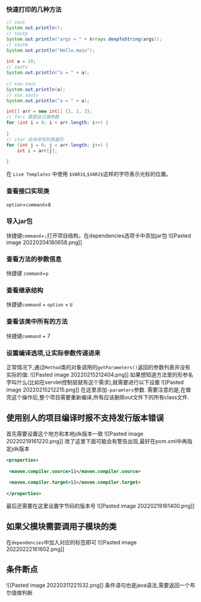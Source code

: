 ### 快速打印的几种方法
```java
// sout  
System.out.println();  
// soutp  
System.out.println("args = " + Arrays.deepToString(args));  
// soutm  
System.out.println("Hello.main");  
  
int a = 10;  
// soutv  
System.out.println("a = " + a);  
  
// xxx.sout  
System.out.println(a);  
// xxx.soutv  
System.out.println("a = " + a);

int[] arr = new int[] {1, 2, 3};  
// fori 需要自己填参数  
for (int i = 0; i < arr.length; i++) {  
  
}  
// itar 自动寻找列表遍历  
for (int j = 0; j < arr.length; j++) {  
    int i = arr[j];  
  
}
```

在 `Live Templates` 中使用 `$VAR1$`,`$VAR2$`这样的字符表示光标的位置。


### 查看接口实现类
`option`+`command`+`B`

### 导入jar包
快捷键`command`+`;`打开项目结构，在dependencies选项卡中添加jar包
![[Pasted image 20220204180658.png]]

### 查看方法的参数信息
快捷键 `command`+`p`
### 查看继承结构
快捷键`command` + `option` + `U`
### 查看该类中所有的方法
快捷键`command` + 7

### 设置编译选项,让实际参数传递进来
正常情况下,通过`Method`类的对象调用的`getParameters()`返回的参数列表并没有实际的值:
![[Pasted image 20220215212404.png]]
如果想知道方法里的形参名字叫什么(比如在servlet控制层就有这个需求),就需要进行以下设置
![[Pasted image 20220215212215.png]]
在这里添加`-paramters`参数.
需要注意的是,在做完这个操作后,整个项目需要重新编译,所有应该删除out文件下的所有class文件.

## 使用别人的项目编译时报不支持发行版本错误
首先需要设置这个地方和本地jdk版本一致
![[Pasted image 20220219161220.png]]
改了这里下面可能会有警告出现,最好在pom.xml中再指定jdk版本
```xml
<properties>  
  
 <maven.compiler.source>11</maven.compiler.source>  
  
 <maven.compiler.target>11</maven.compiler.target>  
  
</properties>
```
最后还需要在这里设置字节码的版本号
![[Pasted image 20220219161400.png]]

## 如果父模块需要调用子模块的类
在`dependencies`中加入对应的标签即可
![[Pasted image 20220222161602.png]]

## 条件断点
![[Pasted image 20220311221532.png]]
条件语句也是java语法,需要返回一个布尔值做判断